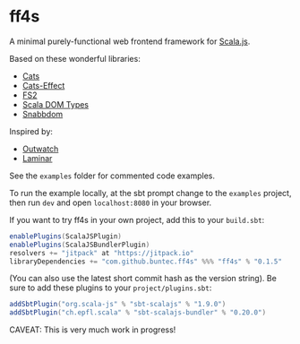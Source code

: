 # ff4s

A minimal purely-functional web frontend framework for [Scala.js](https://www.scala-js.org/).

Based on these wonderful libraries:
 - [Cats](https://typelevel.org/cats/)
 - [Cats-Effect](https://typelevel.org/cats-effect/)
 - [FS2](https://fs2.io/)
 - [Scala DOM Types](https://github.com/raquo/scala-dom-types)
 - [Snabbdom](https://github.com/snabbdom/snabbdom)

Inspired by:
  - [Outwatch](https://github.com/outwatch/outwatch)
  - [Laminar](https://github.com/raquo/Laminar)

See the `examples` folder for commented code examples.

To run the example locally, at the sbt prompt change to the `examples` project, then run `dev`
and open `localhost:8080` in your browser.

If you want to try ff4s in your own project, add this to your `build.sbt`:
```scala
enablePlugins(ScalaJSPlugin)
enablePlugins(ScalaJSBundlerPlugin)
resolvers += "jitpack" at "https://jitpack.io"
libraryDependencies += "com.github.buntec.ff4s" %%% "ff4s" % "0.1.5"
```
(You can also use the latest short commit hash as the version string).
Be sure to add these plugins to your `project/plugins.sbt`:
```scala
addSbtPlugin("org.scala-js" % "sbt-scalajs" % "1.9.0")
addSbtPlugin("ch.epfl.scala" % "sbt-scalajs-bundler" % "0.20.0")
```

CAVEAT: This is very much work in progress!
